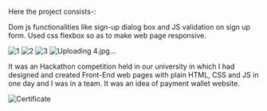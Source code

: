 Here the project consists-:

Dom js functionalities like sign-up dialog box and JS validation on sign up form.
Used css flexbox so as to make web page responsive.

![1](https://github.com/Pursharthzutshi/cess-o-hack-front-end/assets/24863656/531bd672-6580-4bbb-ac24-a65b9038a11d)
![2](https://github.com/Pursharthzutshi/cess-o-hack-front-end/assets/24863656/89f90db6-3312-492d-a4f7-4a570365989f)
![3](https://github.com/Pursharthzutshi/cess-o-hack-front-end/assets/24863656/df93f8a3-c127-4e9e-966f-ae0e73b84c97)
![Uploading 4.jpg…]()


It was an Hackathon competition held in our university in which I had designed and created Front-End web pages with plain HTML, CSS and JS in one day and I was in a team. It was an idea of payment wallet website.


![Certificate](https://github.com/Pursharthzutshi/cess-o-hack-front-end/assets/24863656/a217e1d0-3cf4-4edc-b3d5-d5c3fd47da6f)

